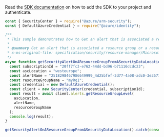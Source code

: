 Read the [SDK documentation](https://github.com/Azure/azure-sdk-for-js/blob/%40azure%2Farm-security_5.0.0/sdk/security/arm-security/README.md) on how to add the SDK to your project and authenticate.

```javascript
const { SecurityCenter } = require("@azure/arm-security");
const { DefaultAzureCredential } = require("@azure/identity");

/**
 * This sample demonstrates how to Get an alert that is associated a resource group or a resource in a resource group
 *
 * @summary Get an alert that is associated a resource group or a resource in a resource group
 * x-ms-original-file: specification/security/resource-manager/Microsoft.Security/stable/2021-11-01/examples/Alerts/GetAlertResourceGroupLocation_example.json
 */
async function getSecurityAlertOnAResourceGroupFromASecurityDataLocation() {
  const subscriptionId = "20ff7fc3-e762-44dd-bd96-b71116dcdc23";
  const ascLocation = "westeurope";
  const alertName = "2518298467986649999_4d25bfef-2d77-4a08-adc0-3e35715cc92a";
  const resourceGroupName = "myRg1";
  const credential = new DefaultAzureCredential();
  const client = new SecurityCenter(credential, subscriptionId);
  const result = await client.alerts.getResourceGroupLevel(
    ascLocation,
    alertName,
    resourceGroupName
  );
  console.log(result);
}

getSecurityAlertOnAResourceGroupFromASecurityDataLocation().catch(console.error);
```
